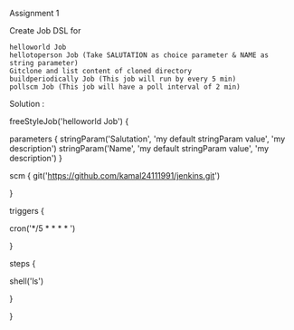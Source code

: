 Assignment 1

Create Job DSL for

    helloworld Job
    hellotoperson Job (Take SALUTATION as choice parameter & NAME as string parameter)
    Gitclone and list content of cloned directory
    buildperiodically Job (This job will run by every 5 min)
    pollscm Job (This job will have a poll interval of 2 min)


Solution :


freeStyleJob('helloworld Job') {

parameters {
    stringParam('Salutation', 'my default stringParam value', 'my description')
    stringParam('Name', 'my default stringParam value', 'my description')
}

scm {
  git('https://github.com/kamal24111991/jenkins.git')

   }

   triggers {

   cron('*/5 * * * * ')

   }

   steps {

   shell('ls')

   } 


}
